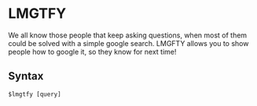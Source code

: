 # LMGTFY
We all know those people that keep asking questions, when most of them could be solved with a simple google search. LMGFTY allows you to show people how to google it, so they know for next time!

## Syntax
`$lmgtfy [query]`